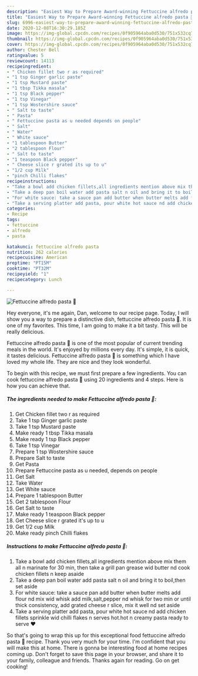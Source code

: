 ```yaml
---
description: "Easiest Way to Prepare Award-winning Fettuccine alfredo pasta 🍝"
title: "Easiest Way to Prepare Award-winning Fettuccine alfredo pasta 🍝"
slug: 6996-easiest-way-to-prepare-award-winning-fettuccine-alfredo-pasta
date: 2020-12-08T16:30:29.185Z
image: https://img-global.cpcdn.com/recipes/0f905964aba0d530/751x532cq70/fettuccine-alfredo-pasta-🍝-recipe-main-photo.jpg
thumbnail: https://img-global.cpcdn.com/recipes/0f905964aba0d530/751x532cq70/fettuccine-alfredo-pasta-🍝-recipe-main-photo.jpg
cover: https://img-global.cpcdn.com/recipes/0f905964aba0d530/751x532cq70/fettuccine-alfredo-pasta-🍝-recipe-main-photo.jpg
author: Chester Bell
ratingvalue: 5
reviewcount: 14113
recipeingredient:
- " Chicken fillet two r as required"
- "1 tsp Ginger garlic paste"
- "1 tsp Mustard paste"
- "1 tbsp Tikka masala"
- "1 tsp Black pepper"
- "1 tsp Vinegar"
- "1 tsp Wostershire sauce"
- " Salt to taste"
- " Pasta"
- " Fettuccine pasta as u needed depends on people"
- " Salt"
- " Water"
- " White sauce"
- "1 tablespoon Butter"
- "2 tablespoon Flour"
- " Salt to taste"
- "1 teaspoon Black pepper"
- " Cheese slice r grated its up to u"
- "1/2 cup Milk"
- "pinch Chilli flakes"
recipeinstructions:
- "Take a bowl add chicken fillets,all ingredients mention above mix them all n marinate for 30 min, then take a grill pan grease wid butter nd cook chicken fillets n keep asaide"
- "Take a deep pan boil water add pasta salt n oil and bring it to boil,then set aside"
- "For white sauce: take a sauce pan add butter when butter melts add flour nd mix wid whisk add milk,salt,pepper nd whisk for two min or until thick consistency, add grated cheese r slice, mix it well nd set aside"
- "Take a serving platter add pasta, pour white hot sauce nd add chicken fillets sprinkle wid chilli flakes n serves hot.hot n creamy pasta ready to serve ♥️"
categories:
- Recipe
tags:
- fettuccine
- alfredo
- pasta

katakunci: fettuccine alfredo pasta 
nutrition: 262 calories
recipecuisine: American
preptime: "PT15M"
cooktime: "PT32M"
recipeyield: "1"
recipecategory: Lunch

---
```



![Fettuccine alfredo pasta 🍝](https://img-global.cpcdn.com/recipes/0f905964aba0d530/751x532cq70/fettuccine-alfredo-pasta-🍝-recipe-main-photo.jpg)

Hey everyone, it's me again, Dan, welcome to our recipe page. Today, I will show you a way to prepare a distinctive dish, fettuccine alfredo pasta 🍝. It is one of my favorites. This time, I am going to make it a bit tasty. This will be really delicious.

Fettuccine alfredo pasta 🍝 is one of the most popular of current trending meals in the world. It's enjoyed by millions every day. It's simple, it is quick, it tastes delicious. Fettuccine alfredo pasta 🍝 is something which I have loved my whole life. They are nice and they look wonderful.




To begin with this recipe, we must first prepare a few ingredients. You can cook fettuccine alfredo pasta 🍝 using 20 ingredients and 4 steps. Here is how you can achieve that.

<!--inarticleads1-->

##### The ingredients needed to make Fettuccine alfredo pasta 🍝:

1. Get  Chicken fillet two r as required
1. Take 1 tsp Ginger garlic paste
1. Take 1 tsp Mustard paste
1. Make ready 1 tbsp Tikka masala
1. Make ready 1 tsp Black pepper
1. Take 1 tsp Vinegar
1. Prepare 1 tsp Wostershire sauce
1. Prepare  Salt to taste
1. Get  Pasta
1. Prepare  Fettuccine pasta as u needed, depends on people
1. Get  Salt
1. Take  Water
1. Get  White sauce
1. Prepare 1 tablespoon Butter
1. Get 2 tablespoon Flour
1. Get  Salt to taste
1. Make ready 1 teaspoon Black pepper
1. Get  Cheese slice r grated it&#39;s up to u
1. Get 1/2 cup Milk
1. Make ready pinch Chilli flakes




<!--inarticleads2-->

##### Instructions to make Fettuccine alfredo pasta 🍝:

1. Take a bowl add chicken fillets,all ingredients mention above mix them all n marinate for 30 min, then take a grill pan grease wid butter nd cook chicken fillets n keep asaide
1. Take a deep pan boil water add pasta salt n oil and bring it to boil,then set aside
1. For white sauce: take a sauce pan add butter when butter melts add flour nd mix wid whisk add milk,salt,pepper nd whisk for two min or until thick consistency, add grated cheese r slice, mix it well nd set aside
1. Take a serving platter add pasta, pour white hot sauce nd add chicken fillets sprinkle wid chilli flakes n serves hot.hot n creamy pasta ready to serve ♥️




So that's going to wrap this up for this exceptional food fettuccine alfredo pasta 🍝 recipe. Thank you very much for your time. I'm confident that you will make this at home. There is gonna be interesting food at home recipes coming up. Don't forget to save this page in your browser, and share it to your family, colleague and friends. Thanks again for reading. Go on get cooking!
